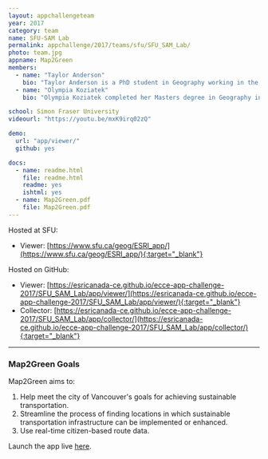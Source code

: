 ```yaml
---
layout: appchallengeteam
year: 2017
category: team
name: SFU-SAM Lab
permalink: appchallenge/2017/teams/sfu/SFU_SAM_Lab/
photo: team.jpg
appname: Map2Green
members:
  - name: "Taylor Anderson"
    bio: "Taylor Anderson is a PhD student in Geography working in the Spatial Analysis and Modelling Lab at Simon Fraser University under the supervision of Dr. Suzana Dragicevic and focuses on modelling complex geographic phenomena using approaches such as cellular automata and agent-based modelling. Their latest work seeks to represent emerald ash borer dynamics, an invasive beetle species that infests and kills North American ash trees. Using these types of models to represent forest insect infestation provides the opportunity to anticipate future patterns of spread and test the effectiveness of a variety of eradication strategies before they are implemented."
  - name: "Olympia Koziatek"
    bio: "Olympia Koziatek completed her Masters degree in Geography in the Spatial Analysis Modelling Lab at Simon Fraser University (SFU) with her research focus on 3D urban modelling. Under the supervision of Dr. Suzana Dragicevic, Olympia developed spatial indices and a geosimulation that identifies optimal locations for urban compactness growth and simulates 3D growth at a building-level resolution. Since her degree, she has continued on as a sessional instructor at SFU teaching subjects related to disaster communications and statistics for geography."

school: Simon Fraser University
videourl: "https://youtu.be/mxK9irq02zQ"

demo:
  url: "app/viewer/"
  github: yes

docs:
  - name: readme.html
    file: readme.html
    readme: yes
    ishtml: yes
  - name: Map2Green.pdf
    file: Map2Green.pdf
---
```


Hosted at SFU:
- Viewer: [https://www.sfu.ca/geog/ESRI_app/](https://www.sfu.ca/geog/ESRI_app/){:target="_blank"}

Hosted on GitHub:
- Viewer: [https://esricanada-ce.github.io/ecce-app-challenge-2017/SFU_SAM_Lab/app/viewer/](https://esricanada-ce.github.io/ecce-app-challenge-2017/SFU_SAM_Lab/app/viewer/){:target="_blank"}
- Collector: [https://esricanada-ce.github.io/ecce-app-challenge-2017/SFU_SAM_Lab/app/collector/](https://esricanada-ce.github.io/ecce-app-challenge-2017/SFU_SAM_Lab/app/collector/){:target="_blank"}

***

### Map2Green Goals

Map2Green aims to:

1. Help meet the city of Vancouver's goals for achieving sustainable transportation.
1. Streamline the process of finding locations in which sustainable transportation infrastructure can be implemented or enhanced.
1. Use real-time citizen-based route data.

Launch the app live [here](https://www.sfu.ca/geog/ESRI_app/).
